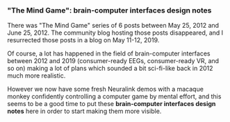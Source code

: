 ### "The Mind Game": brain-computer interfaces design notes

There was "The Mind Game" series of 6 posts between May 25, 2012 and June 25, 2012. 
The community blog hosting those posts disappeared, and I resurrected those posts in a blog on May 11-12, 2019.

Of course, a lot has happened in the field of brain-computer interfaces between 2012 and 2019 (consumer-ready EEGs,
consumer-ready VR, and so on) making a lot of plans which sounded a bit sci-fi-like back in 2012 much more realistic. 

However we now have some fresh Neuralink demos with a macaque monkey 
confidently controlling a computer game by mental effort, and this seems to be
a good time to put these **brain-computer interfaces design notes** here in order to start making them more visible.

